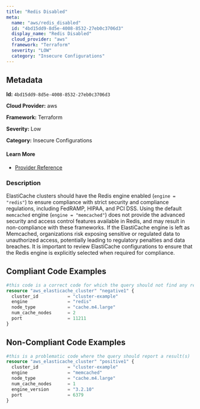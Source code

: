 ```yaml
---
title: "Redis Disabled"
meta:
  name: "aws/redis_disabled"
  id: "4bd15dd9-8d5e-4008-8532-27eb0c3706d3"
  display_name: "Redis Disabled"
  cloud_provider: "aws"
  framework: "Terraform"
  severity: "LOW"
  category: "Insecure Configurations"
---
```

## Metadata

**Id:** `4bd15dd9-8d5e-4008-8532-27eb0c3706d3`

**Cloud Provider:** aws

**Framework:** Terraform

**Severity:** Low

**Category:** Insecure Configurations

#### Learn More

 - [Provider Reference](https://registry.terraform.io/providers/hashicorp/aws/latest/docs/resources/elasticache_cluster#engine)

### Description

 ElastiCache clusters should have the Redis engine enabled (`engine = "redis"`) to ensure compliance with strict security and compliance regulations, including FedRAMP, HIPAA, and PCI DSS. Using the default `memcached` engine (`engine = "memcached"`) does not provide the advanced security and access control features available in Redis, and may result in non-compliance with these frameworks. If the ElastiCache engine is left as Memcached, organizations risk exposing sensitive or regulated data to unauthorized access, potentially leading to regulatory penalties and data breaches. It is important to review ElastiCache configurations to ensure that the Redis engine is explicitly selected when required for compliance.


## Compliant Code Examples
```terraform
#this code is a correct code for which the query should not find any result
resource "aws_elasticache_cluster" "negative1" {
  cluster_id           = "cluster-example"
  engine               = "redis"
  node_type            = "cache.m4.large"
  num_cache_nodes      = 2
  port                 = 11211
}

```
## Non-Compliant Code Examples
```terraform
#this is a problematic code where the query should report a result(s)
resource "aws_elasticache_cluster" "positive1" {
  cluster_id           = "cluster-example"
  engine               = "memcached"
  node_type            = "cache.m4.large"
  num_cache_nodes      = 1
  engine_version       = "3.2.10"
  port                 = 6379
}

```